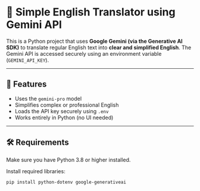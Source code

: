 # 🧠 Simple English Translator using Gemini API

This is a Python project that uses **Google Gemini (via the Generative AI SDK)** to translate regular English text into **clear and simplified English**. The Gemini API is accessed securely using an environment variable (`GEMINI_API_KEY`).

---

## 🚀 Features

- Uses the `gemini-pro` model
- Simplifies complex or professional English
- Loads the API key securely using `.env`
- Works entirely in Python (no UI needed)

---

## 🛠️ Requirements

Make sure you have Python 3.8 or higher installed.

Install required libraries:

```bash
pip install python-dotenv google-generativeai
```
